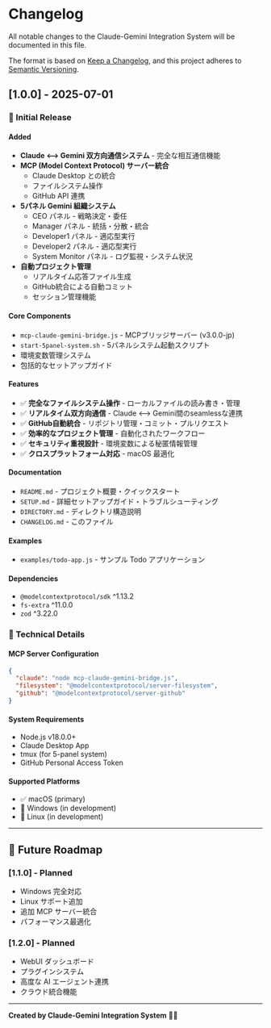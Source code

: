 # Changelog

All notable changes to the Claude-Gemini Integration System will be documented in this file.

The format is based on [Keep a Changelog](https://keepachangelog.com/en/1.0.0/),
and this project adheres to [Semantic Versioning](https://semver.org/spec/v2.0.0.html).

## [1.0.0] - 2025-07-01

### 🎉 Initial Release

#### Added
- **Claude ⟷ Gemini 双方向通信システム** - 完全な相互通信機能
- **MCP (Model Context Protocol) サーバー統合**
  - Claude Desktop との統合
  - ファイルシステム操作
  - GitHub API 連携
- **5パネル Gemini 組織システム**
  - CEO パネル - 戦略決定・委任
  - Manager パネル - 統括・分散・統合  
  - Developer1 パネル - 適応型実行
  - Developer2 パネル - 適応型実行
  - System Monitor パネル - ログ監視・システム状況
- **自動プロジェクト管理**
  - リアルタイム応答ファイル生成
  - GitHub統合による自動コミット
  - セッション管理機能

#### Core Components
- `mcp-claude-gemini-bridge.js` - MCPブリッジサーバー (v3.0.0-jp)
- `start-5panel-system.sh` - 5パネルシステム起動スクリプト
- 環境変数管理システム
- 包括的なセットアップガイド

#### Features
- ✅ **完全なファイルシステム操作** - ローカルファイルの読み書き・管理
- ✅ **リアルタイム双方向通信** - Claude ⟷ Gemini間のseamlessな連携
- ✅ **GitHub自動統合** - リポジトリ管理・コミット・プルリクエスト
- ✅ **効率的なプロジェクト管理** - 自動化されたワークフロー
- ✅ **セキュリティ重視設計** - 環境変数による秘匿情報管理
- ✅ **クロスプラットフォーム対応** - macOS 最適化

#### Documentation
- `README.md` - プロジェクト概要・クイックスタート
- `SETUP.md` - 詳細セットアップガイド・トラブルシューティング
- `DIRECTORY.md` - ディレクトリ構造説明
- `CHANGELOG.md` - このファイル

#### Examples
- `examples/todo-app.js` - サンプル Todo アプリケーション

#### Dependencies
- `@modelcontextprotocol/sdk` ^1.13.2
- `fs-extra` ^11.0.0
- `zod` ^3.22.0

### 🔧 Technical Details

#### MCP Server Configuration
```json
{
  "claude": "node mcp-claude-gemini-bridge.js",
  "filesystem": "@modelcontextprotocol/server-filesystem", 
  "github": "@modelcontextprotocol/server-github"
}
```

#### System Requirements
- Node.js v18.0.0+
- Claude Desktop App
- tmux (for 5-panel system)
- GitHub Personal Access Token

#### Supported Platforms
- ✅ macOS (primary)
- 🔄 Windows (in development)  
- 🔄 Linux (in development)

---

## 🚀 Future Roadmap

### [1.1.0] - Planned
- Windows 完全対応
- Linux サポート追加
- 追加 MCP サーバー統合
- パフォーマンス最適化

### [1.2.0] - Planned  
- WebUI ダッシュボード
- プラグインシステム
- 高度な AI エージェント連携
- クラウド統合機能

---

**Created by Claude-Gemini Integration System** 🤖✨